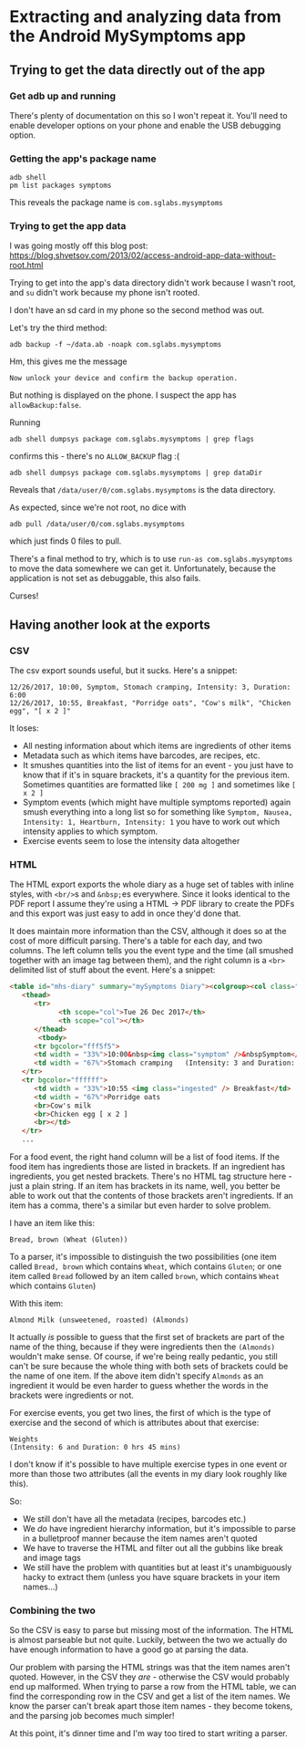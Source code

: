 # Extracting and analyzing data from the Android MySymptoms app

## Trying to get the data directly out of the app
### Get adb up and running

There's plenty of documentation on this so I won't repeat it. You'll need to enable developer options on your phone and enable the USB debugging option.

### Getting the app's package name

```
adb shell
pm list packages symptoms
```

This reveals the package name is `com.sglabs.mysymptoms`

### Trying to get the app data

I was going mostly off this blog post: https://blog.shvetsov.com/2013/02/access-android-app-data-without-root.html

Trying to get into the app's data directory didn't work because I wasn't root, and `su` didn't work because my phone isn't rooted.

I don't have an sd card in my phone so the second method was out.

Let's try the third method:

```
adb backup -f ~/data.ab -noapk com.sglabs.mysymptoms
```

Hm, this gives me the message 

```
Now unlock your device and confirm the backup operation.
```

But nothing is displayed on the phone. I suspect the app has `allowBackup:false`.

Running 

```
adb shell dumpsys package com.sglabs.mysymptoms | grep flags
```

confirms this - there's no `ALLOW_BACKUP` flag :(

```
adb shell dumpsys package com.sglabs.mysymptoms | grep dataDir
```

Reveals that `/data/user/0/com.sglabs.mysymptoms` is the data directory.

As expected, since we're not root, no dice with

```
adb pull /data/user/0/com.sglabs.mysymptoms
```

which just finds 0 files to pull.

There's a final method to try, which is to use `run-as com.sglabs.mysymptoms` to move the data somewhere we can get it. Unfortunately, because the application is not set as debuggable, this also fails. 

Curses!

## Having another look at the exports

### CSV

The csv export sounds useful, but it sucks. Here's a snippet:

```csv
12/26/2017, 10:00, Symptom, Stomach cramping, Intensity: 3, Duration: 6:00
12/26/2017, 10:55, Breakfast, "Porridge oats", "Cow's milk", "Chicken egg", "[ x 2 ]"
```
 It loses:
- All nesting information about which items are ingredients of other items
- Metadata such as which items have barcodes, are recipes, etc.
- It smushes quantities into the list of items for an event - you just have to know that if it's in square brackets, it's a quantity for the previous item. Sometimes quantities are formatted like `[ 200 mg ]` and sometimes like `[ x 2 ]`
- Symptom events (which might have multiple symptoms reported) again smush everything into a long list so for something like `Symptom, Nausea, Intensity: 1, Heartburn, Intensity: 1` you have to work out which intensity applies to which symptom.
- Exercise events seem to lose the intensity data altogether

### HTML

The HTML export exports the whole diary as a huge set of tables with inline styles, with `<br/>`s and `&nbsp;`es everywhere. Since it looks identical to the PDF report I assume they're using a HTML -> PDF library to create the PDFs and this export was just easy to add in once they'd done that. 

It does maintain more information than the CSV, although it does so at the cost of more difficult parsing. There's a table for each day, and two columns. The left column tells you the event type and the time (all smushed together with an image tag between them), and the right column is a `<br>` delimited list of stuff about the event. Here's a snippet:

```html
<table id="mhs-diary" summary="mySymptoms Diary"><colgroup><col class="mhs-diary-first" /></colgroup>
   <thead>
      <tr>
            <th scope="col">Tue 26 Dec 2017</th>
            <th scope="col"></th>
      </thead>
       <tbody>
      <tr bgcolor="fff5f5">
      <td width = "33%">10:00&nbsp<img class="symptom" />&nbspSymptom</td>
      <td width = "67%">Stomach cramping   (Intensity: 3 and Duration: 6 hrs 0 mins)</td>
   </tr>
   <tr bgcolor="ffffff">
      <td width = "33%">10:55 <img class="ingested" /> Breakfast</td>
      <td width = "67%">Porridge oats
      <br>Cow's milk
      <br>Chicken egg [ x 2 ]
      <br></td>
   </tr>
   ...
```

For a food event, the right hand column will be a list of food items. If the food item has ingredients those are listed in brackets. If an ingredient has ingredients, you get nested brackets. There's no HTML tag structure here - just a plain string. If an item has brackets in its name, well, you better be able to work out that the contents of those brackets aren't ingredients. If an item has a comma, there's a similar but even harder to solve problem.

I have an item like this:

```
Bread, brown (Wheat (Gluten)) 
```

To a parser, it's impossible to distinguish the two possibilities (one item called `Bread, brown` which contains `Wheat`, which contains `Gluten`; or one item called `Bread` followed by an item called `brown`, which contains `Wheat` which contains `Gluten`)

With this item:

```
Almond Milk (unsweetened, roasted) (Almonds) 
```

It actually _is_ possible to guess that the first set of brackets are part of the name of the thing, because if they were ingredients then the `(Almonds)` wouldn't make sense. Of course, if we're being really pedantic, you still can't be sure because the whole thing with both sets of brackets could be the name of one item. If the above item didn't specify `Almonds` as an ingredient it would be even harder to guess whether the words in the brackets were ingredients or not.

For exercise events, you get two lines, the first of which is the type of exercise and the second of which is attributes about that exercise:

```
Weights 
(Intensity: 6 and Duration: 0 hrs 45 mins)
```

I don't know if it's possible to have multiple exercise types in one event or more than those two attributes (all the events in my diary look roughly like this).

So:
- We still don't have all the metadata (recipes, barcodes etc.)
- We _do_ have ingredient hierarchy information, but it's impossible to parse in a bulletproof manner because the item names aren't quoted
- We have to traverse the HTML and filter out all the gubbins like break and image tags
- We still have the problem with quantities but at least it's unambiguously hacky to extract them (unless you have square brackets in your item names...)

### Combining the two

So the CSV is easy to parse but missing most of the information. The HTML is almost parseable but not quite. Luckily, between the two we actually do have enough information to have a good go at parsing the data.

Our problem with parsing the HTML strings was that the item names aren't quoted. However, in the CSV they _are_ - otherwise the CSV would probably end up malformed. When trying to parse a row from the HTML table, we can find the corresponding row in the CSV and get a list of the item names. We know the parser can't break apart those item names - they become tokens, and the parsing job becomes much simpler!

At this point, it's dinner time and I'm way too tired to start writing a parser.